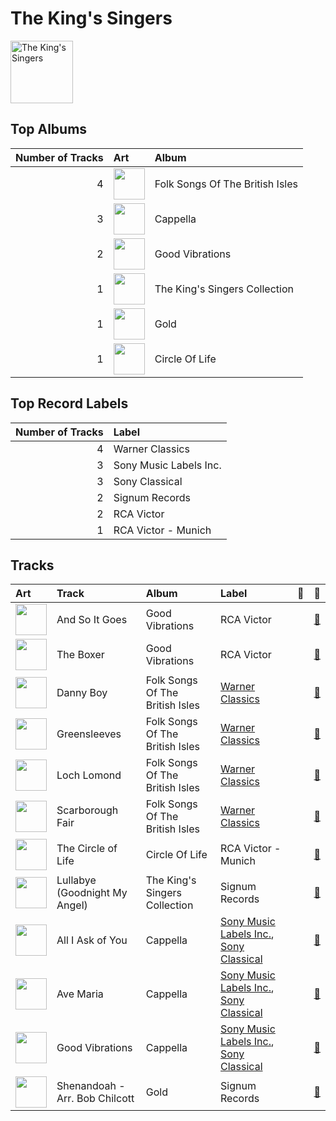 
# The King's Singers


<img src="https://i.scdn.co/image/ab6761610000e5ebe4536d632bb182e3f82baaaf" alt="The King's Singers" width="100" />

## Top Albums

|   Number of Tracks | Art                                                                                              | Album                           |
|-------------------:|:-------------------------------------------------------------------------------------------------|:--------------------------------|
|                  4 | <img src="https://i.scdn.co/image/ab67616d0000b273efbc193171a2f99fe94911c6" alt="" width="50" /> | Folk Songs Of The British Isles |
|                  3 | <img src="https://i.scdn.co/image/ab67616d0000b2731b1e0c91400cbd009b42fb9e" alt="" width="50" /> | Cappella                        |
|                  2 | <img src="https://i.scdn.co/image/ab67616d0000b273b13eb2ff19372ac491273a06" alt="" width="50" /> | Good Vibrations                 |
|                  1 | <img src="https://i.scdn.co/image/ab67616d0000b273913e83f2c069080c25b54c9a" alt="" width="50" /> | The King's Singers Collection   |
|                  1 | <img src="https://i.scdn.co/image/ab67616d0000b2733d35ee785862f82a5ada29b6" alt="" width="50" /> | Gold                            |
|                  1 | <img src="https://i.scdn.co/image/ab67616d0000b273720cef48a476da39b3bd2a4e" alt="" width="50" /> | Circle Of Life                  |

## Top Record Labels

|   Number of Tracks | Label                  |
|-------------------:|:-----------------------|
|                  4 | Warner Classics        |
|                  3 | Sony Music Labels Inc. |
|                  3 | Sony Classical         |
|                  2 | Signum Records         |
|                  2 | RCA Victor             |
|                  1 | RCA Victor - Munich    |

## Tracks

| Art                                                                                              | Track                          | Album                           | Label                                                                                                        | 💚   | 🔗                                                          |
|:-------------------------------------------------------------------------------------------------|:-------------------------------|:--------------------------------|:-------------------------------------------------------------------------------------------------------------|:----|:-----------------------------------------------------------|
| <img src="https://i.scdn.co/image/ab67616d0000b273b13eb2ff19372ac491273a06" alt="" width="50" /> | And So It Goes                 | Good Vibrations                 | RCA Victor                                                                                                   |     | [🔗](https://open.spotify.com/track/1v8w3Ve0EYhy8cMlRR92QM) |
| <img src="https://i.scdn.co/image/ab67616d0000b273b13eb2ff19372ac491273a06" alt="" width="50" /> | The Boxer                      | Good Vibrations                 | RCA Victor                                                                                                   |     | [🔗](https://open.spotify.com/track/5lRqY3uEKRCqSA0vXI4Lf7) |
| <img src="https://i.scdn.co/image/ab67616d0000b273efbc193171a2f99fe94911c6" alt="" width="50" /> | Danny Boy                      | Folk Songs Of The British Isles | [Warner Classics](../labels/warner_classics.md)                                                              |     | [🔗](https://open.spotify.com/track/0pSU2FXTmbfKh2wEVSOeg6) |
| <img src="https://i.scdn.co/image/ab67616d0000b273efbc193171a2f99fe94911c6" alt="" width="50" /> | Greensleeves                   | Folk Songs Of The British Isles | [Warner Classics](../labels/warner_classics.md)                                                              |     | [🔗](https://open.spotify.com/track/2rQPqQITnqplm3JmNkYe45) |
| <img src="https://i.scdn.co/image/ab67616d0000b273efbc193171a2f99fe94911c6" alt="" width="50" /> | Loch Lomond                    | Folk Songs Of The British Isles | [Warner Classics](../labels/warner_classics.md)                                                              |     | [🔗](https://open.spotify.com/track/0OHTE11AbX3oeT623REE0L) |
| <img src="https://i.scdn.co/image/ab67616d0000b273efbc193171a2f99fe94911c6" alt="" width="50" /> | Scarborough Fair               | Folk Songs Of The British Isles | [Warner Classics](../labels/warner_classics.md)                                                              |     | [🔗](https://open.spotify.com/track/0kXXBfNHkfCrReBXi3AqMB) |
| <img src="https://i.scdn.co/image/ab67616d0000b273720cef48a476da39b3bd2a4e" alt="" width="50" /> | The Circle of Life             | Circle Of Life                  | RCA Victor - Munich                                                                                          |     | [🔗](https://open.spotify.com/track/3jzAbk9K5I1n8zlPeptNxD) |
| <img src="https://i.scdn.co/image/ab67616d0000b273913e83f2c069080c25b54c9a" alt="" width="50" /> | Lullabye (Goodnight My Angel)  | The King's Singers Collection   | Signum Records                                                                                               |     | [🔗](https://open.spotify.com/track/32ruFNP2hO8fPpfmRewbwV) |
| <img src="https://i.scdn.co/image/ab67616d0000b2731b1e0c91400cbd009b42fb9e" alt="" width="50" /> | All I Ask of You               | Cappella                        | [Sony Music Labels Inc.](../labels/sony_music_labels_inc_.md), [Sony Classical](../labels/sony_classical.md) |     | [🔗](https://open.spotify.com/track/5JTRLqApDZKaIwcopt1d9p) |
| <img src="https://i.scdn.co/image/ab67616d0000b2731b1e0c91400cbd009b42fb9e" alt="" width="50" /> | Ave Maria                      | Cappella                        | [Sony Music Labels Inc.](../labels/sony_music_labels_inc_.md), [Sony Classical](../labels/sony_classical.md) |     | [🔗](https://open.spotify.com/track/6xBGuah2AMT6y5S0HlztUU) |
| <img src="https://i.scdn.co/image/ab67616d0000b2731b1e0c91400cbd009b42fb9e" alt="" width="50" /> | Good Vibrations                | Cappella                        | [Sony Music Labels Inc.](../labels/sony_music_labels_inc_.md), [Sony Classical](../labels/sony_classical.md) |     | [🔗](https://open.spotify.com/track/14LgsPIZ7xKsfkM50VjxuA) |
| <img src="https://i.scdn.co/image/ab67616d0000b2733d35ee785862f82a5ada29b6" alt="" width="50" /> | Shenandoah - Arr. Bob Chilcott | Gold                            | Signum Records                                                                                               |     | [🔗](https://open.spotify.com/track/7vhTfs9QoqqPowjORyHnvj) |